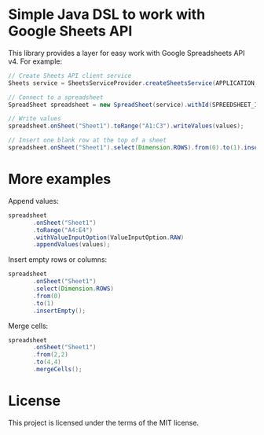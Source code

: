 # Simple Java DSL to work with Google Sheets API
 This library provides a layer for easy work with Google Spreadsheets API v4. For example:
 
```java
// Create Sheets API client service
Sheets service = SheetsServiceProvider.createSheetsService(APPLICATION_NAME);

// Connect to a spreadsheet 
SpreadSheet spreadsheet = new SpreadSheet(service).withId(SPREEDSHEET_ID);

// Write values
spreadsheet.onSheet("Sheet1").toRange("A1:C3").writeValues(values);

// Insert one blank row at the top of a sheet       
spreadsheet.onSheet("Sheet1").select(Dimension.ROWS).from(0).to(1).insertEmpty();        
```

# More examples
Append values:
```java
spreadsheet
       .onSheet("Sheet1")
       .toRange("A4:E4")
       .withValueInputOption(ValueInputOption.RAW)
       .appendValues(values);
```
Insert empty rows or columns:
```java
spreadsheet
       .onSheet("Sheet1")
       .select(Dimension.ROWS)
       .from(0)
       .to(1)
       .insertEmpty();
```
Merge cells:
```java
spreadsheet
       .onSheet("Sheet1")
       .from(2,2)
       .to(4,4)
       .mergeCells();
```

# License
This project is licensed under the terms of the MIT license.
